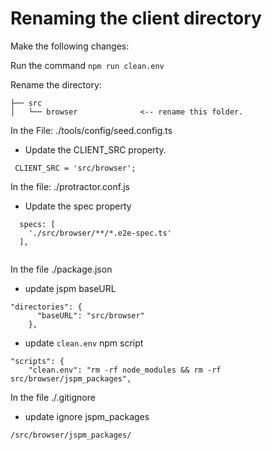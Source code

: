 # Renaming the client directory

Make the following changes:

Run the command ```npm run clean.env```

Rename the directory:
```
├── src                       
│   └── browser              <-- rename this folder.
```

In the File: ./tools/config/seed.config.ts
- Update the CLIENT_SRC property.
```
 CLIENT_SRC = 'src/browser';
```

In the file: ./protractor.conf.js
- Update the spec property
```
  specs: [
    './src/browser/**/*.e2e-spec.ts'
  ],
  
 ```

In the file ./package.json
- update jspm baseURL
```
"directories": {
      "baseURL": "src/browser"
    },
```
- update ```clean.env``` npm script
```
"scripts": {
    "clean.env": "rm -rf node_modules && rm -rf src/browser/jspm_packages",
```

In the file ./.gitignore
- update ignore jspm_packages

```
/src/browser/jspm_packages/
```
